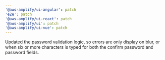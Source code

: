 ```yaml
---
'@aws-amplify/ui-angular': patch
'e2e': patch
'@aws-amplify/ui-react': patch
'@aws-amplify/ui': patch
'@aws-amplify/ui-vue': patch
---
```


Updated the password validation logic, so errors are only display on blur, or when six or more characters is typed for both the confirm password and password fields.
